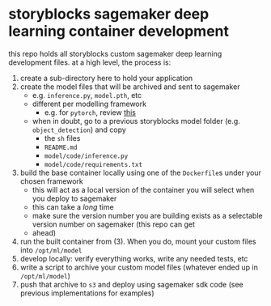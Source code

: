 # storyblocks sagemaker deep learning container development

this repo holds all storyblocks custom sagemaker deep learning development files. at a high level, the process is:

1. create a sub-directory here to hold your application
2. create the model files that will be archived and sent to sagemaker
    + e.g. `inference.py`, `model.pth`, etc
    + different per modelling framework
        + e.g. for `pytorch`,
          review [this](https://sagemaker.readthedocs.io/en/stable/frameworks/pytorch/using_pytorch.html#bring-your-own-model)
    + when in doubt, go to a previous storyblocks model folder (e.g. `object_detection`) and copy
        + the `sh` files
        + `README.md`
        + `model/code/inference.py`
        + `model/code/requirements.txt`
3. build the base container locally using one of the `Dockerfile`s under your chosen framework
   + this will act as a local version of the container you will select when you deploy to sagemaker
   + this can take a *long* time
   + make sure the version number you are building exists as a selectable version number on sagemaker (this repo can get
   + ahead)
4. run the built container from (3). When you do, mount your custom files into `/opt/ml/model`
5. develop locally: verify everything works, write any needed tests, etc
6. write a script to archive your custom model files (whatever ended up in `/opt/ml/model`)
7. push that archive to `s3` and deploy using sagemaker sdk code (see previous implementations for examples)
